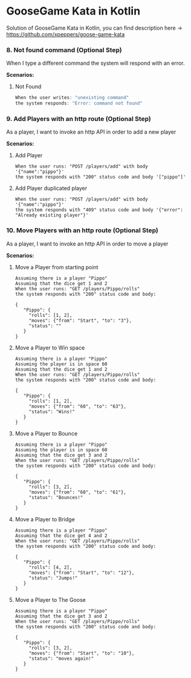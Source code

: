 # GooseGame Kata in Kotlin

Solution of GooseGame Kata in Kotlin, you can find description here -> https://github.com/xpeppers/goose-game-kata


### 8. Not found command (Optional Step)
When I type a different command the system will respond with an error.

**Scenarios:**
1. Not Found
   ```js
   When the user writes: "unexisting command"
   the system responds: "Error: command not found"
   ```
   

### 9. Add Players with an http route (Optional Step)
As a player, I want to invoke an http API in order to add a new player

**Scenarios:**
1. Add Player
   ```
   When the user runs: "POST /players/add" with body '{"name":"pippo"}'
   the system responds with "200" status code and body '["pippo"]'
   ```

2. Add Player duplicated player
   ```
   When the user runs: "POST /players/add" with body '{"name":"pippo"}'
   the system responds with "409" status code and body '{"error": "Already existing player"}'
   ```

### 10. Move Players with an http route (Optional Step)
As a player, I want to invoke an http API in order to move a player

**Scenarios:**
1. Move a Player from starting point
    ```
    Assuming there is a player "Pippo"
    Assuming that the dice get 1 and 2
    When the user runs: "GET /players/Pippo/rolls"
    the system responds with "200" status code and body:
    
    {
       "Pippo": {
         "rolls": [1, 2],
         "moves": {"from": "Start", "to": "3"},
         "status": ""
       }
    }
    ```
    
2. Move a Player to Win space
    ```
    Assuming there is a player "Pippo"
    Assuming the player is in space 60
    Assuming that the dice get 1 and 2
    When the user runs: "GET /players/Pippo/rolls"
    the system responds with "200" status code and body:
    
    {
       "Pippo": {
         "rolls": [1, 2],
         "moves": {"from": "60", "to": "63"},
         "status": "Wins!"
       }
    }
    ```
3. Move a Player to Bounce
    ```
    Assuming there is a player "Pippo"
    Assuming the player is in space 60
    Assuming that the dice get 3 and 2
    When the user runs: "GET /players/Pippo/rolls"
    the system responds with "200" status code and body:
    
    {
       "Pippo": {
         "rolls": [3, 2],
         "moves": {"from": "60", "to": "61"},
         "status": "Bounces!"
       }
    }
    ```
3. Move a Player to Bridge
    ```
    Assuming there is a player "Pippo"
    Assuming that the dice get 4 and 2
    When the user runs: "GET /players/Pippo/rolls"
    the system responds with "200" status code and body:
    
    {
       "Pippo": {
         "rolls": [4, 2],
         "moves": {"from": "Start", "to": "12"},
         "status": "Jumps!"
       }
    }
    ```
3. Move a Player to The Goose
    ```
    Assuming there is a player "Pippo"
    Assuming that the dice get 3 and 2
    When the user runs: "GET /players/Pippo/rolls"
    the system responds with "200" status code and body:
    
    {
       "Pippo": {
         "rolls": [3, 2],
         "moves": {"from": "Start", "to": "10"},
         "status": "moves again!"
       }
    }
    ```